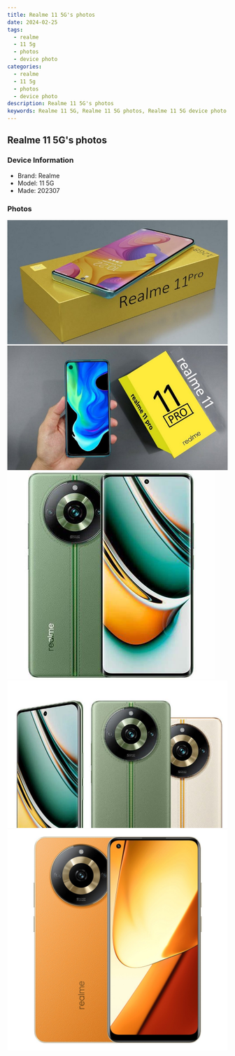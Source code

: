 ```yaml
---
title: Realme 11 5G's photos
date: 2024-02-25
tags: 
  - realme
  - 11 5g
  - photos
  - device photo
categories: 
  - realme
  - 11 5g
  - photos
  - device photo
description: Realme 11 5G's photos
keywords: Realme 11 5G, Realme 11 5G photos, Realme 11 5G device photo
---
```


## Realme 11 5G's photos

### Device Information

- Brand: Realme
- Model: 11 5G
- Made: 202307

### Photos

![/images/best-assets/devices/realme/realme-11-5g/1.jpg](/images/best-assets/devices/realme/realme-11-5g/1.jpg)
![/images/best-assets/devices/realme/realme-11-5g/2.jpg](/images/best-assets/devices/realme/realme-11-5g/2.jpg)
![/images/best-assets/devices/realme/realme-11-5g/3.jpg](/images/best-assets/devices/realme/realme-11-5g/3.jpg)
![/images/best-assets/devices/realme/realme-11-5g/4.jpg](/images/best-assets/devices/realme/realme-11-5g/4.jpg)
![/images/best-assets/devices/realme/realme-11-5g/5.jpg](/images/best-assets/devices/realme/realme-11-5g/5.jpg)
